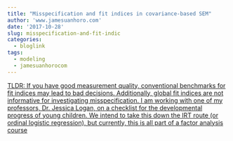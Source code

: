 ```yaml
---
title: "Misspecification and fit indices in covariance-based SEM"
author: 'www.jamesuanhoro.com'
date: '2017-10-28'
slug: misspecification-and-fit-indic
categories:
  - bloglink
tags:
  - modeling
  - jamesuanhorocom
---
```


[TLDR: If you have good measurement quality, conventional benchmarks for fit indices may lead to bad decisions. Additionally, global fit indices are not informative for investigating misspecification. I am working with one of my professors, Dr. Jessica Logan, on a checklist for the developmental progress of young children. We intend to take this down the IRT route (or ordinal logistic regression), but currently, this is all part of a factor analysis course<i class="fas fa-external-link-alt"></i>](https://www.jamesuanhoro.com/post/2017/10/28/misspecification-and-fit-indices-in-covariance-based-sem/)

